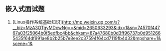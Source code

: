 ## 嵌入式面试题
1. [Linux操作系统基础知识](http://mp.weixin.qq.com/s?__biz=MzA3OTgyMDcwNg==&mid=2650633293&idx=1&sn=74570f44767a03f25064b0f5edfbc4bb&chksm=87a47680b0d3ff96737b0d9512665435f64df991ae8b2b25b7e8ee2c37594f64cd7119fb4d32&mpshare=1&scene=1&